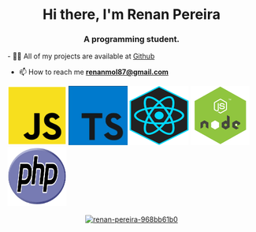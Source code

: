 <h1 align="center">Hi there, I'm Renan Pereira</h1>
<h3 align="center">A programming student.</h3>
- 👨‍💻 All of my projects are available at <a href="https://github.com/r3nanp"> Github</a>

- 📫 How to reach me **renanmol87@gmail.com**

<p align="left">
<img src="https://github.com/r3nanp/r3nanp/blob/master/javascript.png" alt="javascript" width="120" height="120"/>
<img src="https://github.com/r3nanp/r3nanp/blob/master/typescript%20(1).jpg" alt="typescript" width="120" height="120"/>
<img src="https://github.com/r3nanp/r3nanp/blob/master/react.jpg" alt="react" width="120" height="120"/>
<img src="https://github.com/r3nanp/r3nanp/blob/master/node.png" alt="node" width="120" height="120" />
<img src="php.png" alt="php" width="120" height="120"/>
</p>
<p align="center">
<a href="https://linkedin.com/in/renan-pereira-968bb61b0" target="blank"><img align="center" src="https://cdn.jsdelivr.net/npm/simple-icons@3.0.1/icons/linkedin.svg" alt="renan-pereira-968bb61b0" height="20" width="20" /></a>
</p>
